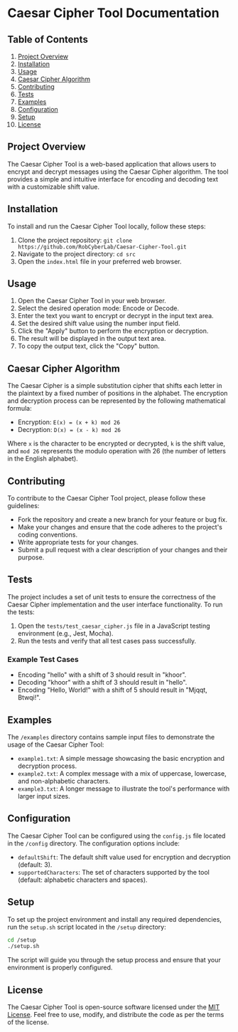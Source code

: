 # Caesar Cipher Tool Documentation

## Table of Contents
1. [Project Overview](#project-overview)
2. [Installation](#installation)
3. [Usage](#usage)
4. [Caesar Cipher Algorithm](#caesar-cipher-algorithm)
5. [Contributing](#contributing)
6. [Tests](#tests)
7. [Examples](#examples)
8. [Configuration](#configuration)
9. [Setup](#setup)
10. [License](#license)

## Project Overview
The Caesar Cipher Tool is a web-based application that allows users to encrypt and decrypt messages using the Caesar Cipher algorithm. The tool provides a simple and intuitive interface for encoding and decoding text with a customizable shift value.

## Installation
To install and run the Caesar Cipher Tool locally, follow these steps:
1. Clone the project repository: `git clone https://github.com/RobCyberLab/Caesar-Cipher-Tool.git`
2. Navigate to the project directory: `cd src`
3. Open the `index.html` file in your preferred web browser.

## Usage
1. Open the Caesar Cipher Tool in your web browser.
2. Select the desired operation mode: Encode or Decode.
3. Enter the text you want to encrypt or decrypt in the input text area.
4. Set the desired shift value using the number input field.
5. Click the "Apply" button to perform the encryption or decryption.
6. The result will be displayed in the output text area.
7. To copy the output text, click the "Copy" button.

## Caesar Cipher Algorithm
The Caesar Cipher is a simple substitution cipher that shifts each letter in the plaintext by a fixed number of positions in the alphabet. The encryption and decryption process can be represented by the following mathematical formula:

- Encryption: `E(x) = (x + k) mod 26`
- Decryption: `D(x) = (x - k) mod 26`

Where `x` is the character to be encrypted or decrypted, `k` is the shift value, and `mod 26` represents the modulo operation with 26 (the number of letters in the English alphabet).

## Contributing
To contribute to the Caesar Cipher Tool project, please follow these guidelines:
- Fork the repository and create a new branch for your feature or bug fix.
- Make your changes and ensure that the code adheres to the project's coding conventions.
- Write appropriate tests for your changes.
- Submit a pull request with a clear description of your changes and their purpose.

## Tests
The project includes a set of unit tests to ensure the correctness of the Caesar Cipher implementation and the user interface functionality. To run the tests:
1. Open the `tests/test_caesar_cipher.js` file in a JavaScript testing environment (e.g., Jest, Mocha).
2. Run the tests and verify that all test cases pass successfully.

### Example Test Cases
- Encoding "hello" with a shift of 3 should result in "khoor".
- Decoding "khoor" with a shift of 3 should result in "hello".
- Encoding "Hello, World!" with a shift of 5 should result in "Mjqqt, Btwqi!".

## Examples
The `/examples` directory contains sample input files to demonstrate the usage of the Caesar Cipher Tool:
- `example1.txt`: A simple message showcasing the basic encryption and decryption process.
- `example2.txt`: A complex message with a mix of uppercase, lowercase, and non-alphabetic characters.
- `example3.txt`: A longer message to illustrate the tool's performance with larger input sizes.

## Configuration
The Caesar Cipher Tool can be configured using the `config.js` file located in the `/config` directory. The configuration options include:
- `defaultShift`: The default shift value used for encryption and decryption (default: 3).
- `supportedCharacters`: The set of characters supported by the tool (default: alphabetic characters and spaces).

## Setup
To set up the project environment and install any required dependencies, run the `setup.sh` script located in the `/setup` directory:

```bash
cd /setup
./setup.sh
```

The script will guide you through the setup process and ensure that your environment is properly configured.

## License
The Caesar Cipher Tool is open-source software licensed under the [MIT License](https://opensource.org/licenses/MIT). Feel free to use, modify, and distribute the code as per the terms of the license.
